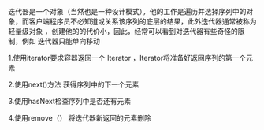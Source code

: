 迭代器是一个对象（当然也是一种设计模式），他的工作是遍历并选择序列中的对象，而客户端程序员不必知道或关系该序列的底层的结果，此外迭代器通常被称为轻量级对象 ，创建他的的代价小，因此，经常可以看到对迭代器有些奇怪的限制，例如 迭代器只能单向移动

1.使用iterator要求容器返回一个 Iterator ，Iterator将准备好返回序列的第一个元素

2.使用next()方法 获得序列中的下一个元素

3.使用hasNext检查序列中是否还有元素

4.使用remove（） 将迭代器新返回的元素删除